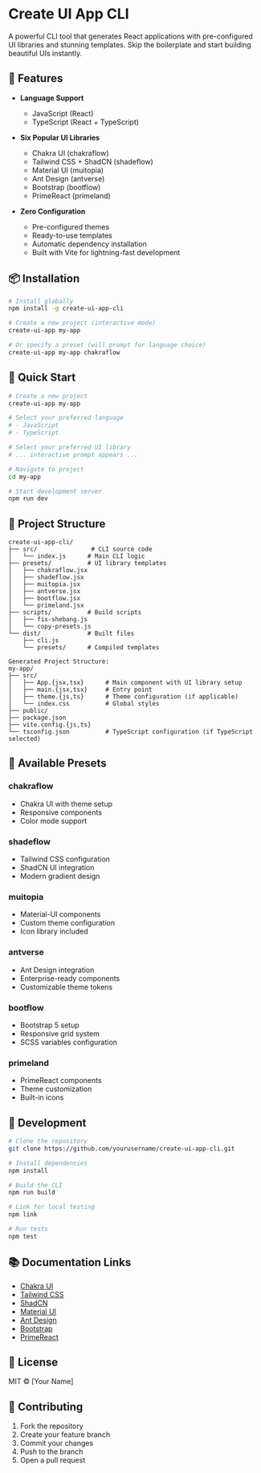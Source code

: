 # Create UI App CLI

A powerful CLI tool that generates React applications with pre-configured UI libraries and stunning templates. Skip the boilerplate and start building beautiful UIs instantly.

## 🌟 Features

- **Language Support**
  - JavaScript (React)
  - TypeScript (React + TypeScript)
  
- **Six Popular UI Libraries**
  - Chakra UI (chakraflow)
  - Tailwind CSS + ShadCN (shadeflow)
  - Material UI (muitopia)
  - Ant Design (antverse)
  - Bootstrap (bootflow)
  - PrimeReact (primeland)

- **Zero Configuration**
  - Pre-configured themes
  - Ready-to-use templates
  - Automatic dependency installation
  - Built with Vite for lightning-fast development

## 📦 Installation

```bash
# Install globally
npm install -g create-ui-app-cli

# Create a new project (interactive mode)
create-ui-app my-app

# Or specify a preset (will prompt for language choice)
create-ui-app my-app chakraflow
```

## 🚀 Quick Start

```bash
# Create a new project
create-ui-app my-app

# Select your preferred language
# - JavaScript
# - TypeScript

# Select your preferred UI library
# ... interactive prompt appears ...

# Navigate to project
cd my-app

# Start development server
npm run dev
```

## 📁 Project Structure

```
create-ui-app-cli/
├── src/               # CLI source code
│   └── index.js      # Main CLI logic
├── presets/          # UI library templates
│   ├── chakraflow.jsx
│   ├── shadeflow.jsx
│   ├── muitopia.jsx
│   ├── antverse.jsx
│   ├── bootflow.jsx
│   └── primeland.jsx
├── scripts/          # Build scripts
│   ├── fix-shebang.js
│   └── copy-presets.js
└── dist/             # Built files
    ├── cli.js
    └── presets/      # Compiled templates

Generated Project Structure:
my-app/
├── src/
│   ├── App.{jsx,tsx}      # Main component with UI library setup
│   ├── main.{jsx,tsx}     # Entry point
│   ├── theme.{js,ts}      # Theme configuration (if applicable)
│   └── index.css          # Global styles
├── public/
├── package.json
├── vite.config.{js,ts}
└── tsconfig.json          # TypeScript configuration (if TypeScript selected)
```

## 🎨 Available Presets

### chakraflow
- Chakra UI with theme setup
- Responsive components
- Color mode support

### shadeflow
- Tailwind CSS configuration
- ShadCN UI integration
- Modern gradient design

### muitopia
- Material-UI components
- Custom theme configuration
- Icon library included

### antverse
- Ant Design integration
- Enterprise-ready components
- Customizable theme tokens

### bootflow
- Bootstrap 5 setup
- Responsive grid system
- SCSS variables configuration

### primeland
- PrimeReact components
- Theme customization
- Built-in icons

## 🔧 Development

```bash
# Clone the repository
git clone https://github.com/yourusername/create-ui-app-cli.git

# Install dependencies
npm install

# Build the CLI
npm run build

# Link for local testing
npm link

# Run tests
npm test
```

## 📚 Documentation Links

- [Chakra UI](https://chakra-ui.com/docs)
- [Tailwind CSS](https://tailwindcss.com/docs)
- [ShadCN](https://ui.shadcn.com/)
- [Material UI](https://mui.com/material-ui/)
- [Ant Design](https://ant.design/docs/react/introduce)
- [Bootstrap](https://getbootstrap.com/docs/)
- [PrimeReact](https://primereact.org/)

## 📄 License

MIT © [Your Name]

## 🤝 Contributing

1. Fork the repository
2. Create your feature branch
3. Commit your changes
4. Push to the branch
5. Open a pull request
